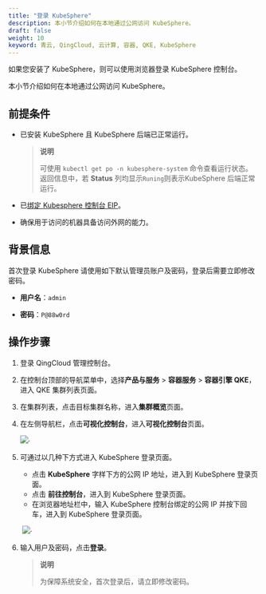 ```yaml
---
title: "登录 KubeSphere"
description: 本小节介绍如何在本地通过公网访问 KubeSphere。
draft: false
weight: 10
keyword: 青云, QingCloud, 云计算, 容器, QKE, KubeSphere
---
```


如果您安装了 KubeSphere，则可以使用浏览器登录 KubeSphere 控制台。

本小节介绍如何在本地通过公网访问 KubeSphere。

## 前提条件

- 已安装 KubeSphere 且 KubeSphere 后端已正常运行。

  > **说明**
  >
  > 可使用 `kubectl get po -n kubesphere-system`	命令查看运行状态。返回信息中，若 **Status** 列均显示`Runing`则表示KubeSphere 后端正常运行。

- 已[绑定 Kubesphere 控制台 EIP](../bind_eip/)。

- 确保用于访问的机器具备访问外网的能力。

## 背景信息

首次登录 KubeSphere 请使用如下默认管理员账户及密码，登录后需要立即修改密码。

- **用户名**：`admin`

- **密码**：`P@88w0rd`

## 操作步骤

1. 登录 QingCloud 管理控制台。

2. 在控制台顶部的导航菜单中，选择**产品与服务** > **容器服务** > **容器引擎 QKE**，进入 QKE 集群列表页面。

3. 在集群列表，点击目标集群名称，进入**集群概览**页面。

4. 在左侧导航栏，点击**可视化控制台**，进入**可视化控制台**页面。

   ![](../../../_images/access_ks.png)·	

6. 可通过以几种下方式进入 KubeSphere 登录页面。

   -  点击 **KubeSphere** 字样下方的公网 IP 地址，进入到 KubeSphere 登录页面。
   - 点击 **前往控制台**，进入到 KubeSphere 登录页面。
   - 在浏览器地址栏中，输入 KubeSphere 控制台绑定的公网 IP 并按下回车，进入到 KubeSphere 登录页面。

   ​	![](../../../_images/kubesphere_login.png)·	

7. 输入用户及密码，点击**登录**。

   > **说明**
   >
   > 为保障系统安全，首次登录后，请立即修改密码。

